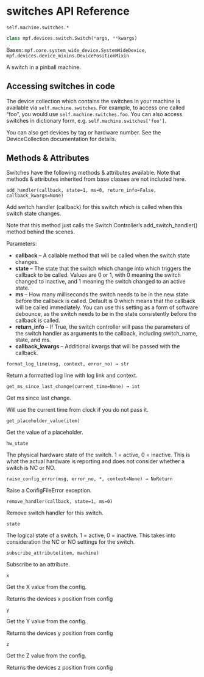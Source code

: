 # switches API Reference

`self.machine.switches.*`

``` python
class mpf.devices.switch.Switch(*args, **kwargs)
```

Bases: `mpf.core.system_wide_device.SystemWideDevice`, `mpf.devices.device_mixins.DevicePositionMixin`

A switch in a pinball machine.

## Accessing switches in code

The device collection which contains the switches in your machine is available via `self.machine.switches`. For example, to access one called “foo”, you would use `self.machine.switches.foo`. You can also access switches in dictionary form, e.g. `self.machine.switches['foo']`.

You can also get devices by tag or hardware number. See the DeviceCollection documentation for details.

## Methods & Attributes

Switches have the following methods & attributes available. Note that methods & attributes inherited from base classes are not included here.

`add_handler(callback, state=1, ms=0, return_info=False, callback_kwargs=None)`

Add switch handler (callback) for this switch which is called when this switch state changes.

Note that this method just calls the Switch Controller’s add_switch_handler() method behind the scenes.

Parameters:

* **callback** – A callable method that will be called when the switch state changes.
* **state** – The state that the switch which change into which triggers the callback to be called. Values are 0 or 1, with 0 meaning the switch changed to inactive, and 1 meaning the switch changed to an active state.
* **ms** – How many milliseconds the switch needs to be in the new state before the callback is called. Default is 0 which means that the callback will be called immediately. You can use this setting as a form of software debounce, as the switch needs to be in the state consistently before the callback is called.
* **return_info** – If True, the switch controller will pass the parameters of the switch handler as arguments to the callback, including switch_name, state, and ms.
* **callback_kwargs** – Additional kwargs that will be passed with the callback.

`format_log_line(msg, context, error_no) → str`

Return a formatted log line with log link and context.

`get_ms_since_last_change(current_time=None) → int`

Get ms since last change.

Will use the current time from clock if you do not pass it.

`get_placeholder_value(item)`

Get the value of a placeholder.

`hw_state`

The physical hardware state of the switch. 1 = active, 0 = inactive. This is what the actual hardware is reporting and does not consider whether a switch is NC or NO.

`raise_config_error(msg, error_no, *, context=None) → NoReturn`

Raise a ConfigFileError exception.

`remove_handler(callback, state=1, ms=0)`

Remove switch handler for this switch.

`state`

The logical state of a switch. 1 = active, 0 = inactive. This takes into consideration the NC or NO settings for the switch.

`subscribe_attribute(item, machine)`

Subscribe to an attribute.

`x`

Get the X value from the config.

Returns the devices x position from config

`y`

Get the Y value from the config.

Returns the devices y position from config

`z`

Get the Z value from the config.

Returns the devices z position from config
